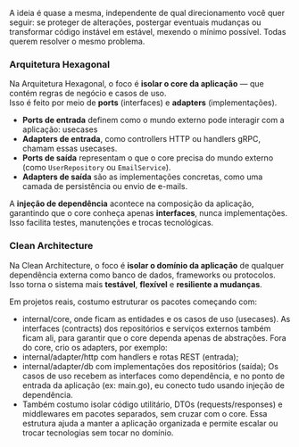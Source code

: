 A ideia é quase a mesma, independente de qual direcionamento você quer seguir: se proteger de alterações, postergar eventuais mudanças ou transformar código instável em estável, mexendo o mínimo possível. Todas querem resolver o mesmo problema.

### Arquitetura Hexagonal

Na Arquitetura Hexagonal, o foco é **isolar o core da aplicação** — que contém regras de negócio e casos de uso.  
Isso é feito por meio de **ports** (interfaces) e **adapters** (implementações).

- **Ports de entrada** definem como o mundo externo pode interagir com a aplicação: usecases
- **Adapters de entrada**, como controllers HTTP ou handlers gRPC, chamam essas usecases.
- **Ports de saída** representam o que o core precisa do mundo externo (como `UserRepository` ou `EmailService`).
- **Adapters de saída** são as implementações concretas, como uma camada de persistência ou envio de e-mails.

A **injeção de dependência** acontece na composição da aplicação, garantindo que o core conheça apenas **interfaces**, nunca implementações.  
Isso facilita testes, manutenções e trocas tecnológicas.

### Clean Architecture

Na Clean Architecture, o foco é **isolar o domínio da aplicação** de qualquer dependência externa como banco de dados, frameworks ou protocolos.  
Isso torna o sistema mais **testável**, **flexível** e **resiliente a mudanças**.

Em projetos reais, costumo estruturar os pacotes começando com:

- internal/core, onde ficam as entidades e os casos de uso (usecases). As interfaces (contracts) dos repositórios e serviços externos também ficam ali, para garantir que o core dependa apenas de abstrações.
Fora do core, crio os adapters, por exemplo:
- internal/adapter/http com handlers e rotas REST (entrada);
- internal/adapter/db com implementações dos repositórios (saída);
Os casos de uso recebem as interfaces como dependência, e no ponto de entrada da aplicação (ex: main.go), eu conecto tudo usando injeção de dependência.
- Também costumo isolar código utilitário, DTOs (requests/responses) e middlewares em pacotes separados, sem cruzar com o core.
Essa estrutura ajuda a manter a aplicação organizada e permite escalar ou trocar tecnologias sem tocar no domínio.